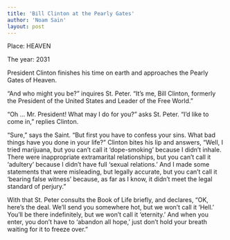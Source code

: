 ```yaml
---
title: 'Bill Clinton at the Pearly Gates'
author: 'Noam Sain'
layout: post
---
```


Place: HEAVEN

The year: 2031

President Clinton finishes his time on earth and approaches the Pearly Gates of Heaven.

“And who might you be?” inquires St. Peter. “It’s me, Bill Clinton, formerly the President of the United States and Leader of the Free World.”

“Oh … Mr. President! What may I do for you?” asks St. Peter. “I’d like to come in,” replies Clinton.

“Sure,” says the Saint. “But first you have to confess your sins. What bad things have you done in your life?” Clinton bites his lip and answers, “Well, I tried marijuana, but you can’t call it ‘dope-smoking’ because I didn’t inhale. There were inappropriate extramarital relationships, but you can’t call it ‘adultery’ because I didn’t have full ‘sexual relations.’ And I made some statements that were misleading, but legally accurate, but you can’t call it ‘bearing false witness’ because, as far as I know, it didn’t meet the legal standard of perjury.”

With that St. Peter consults the Book of Life briefly, and declares, “OK, here’s the deal. We’ll send you somewhere hot, but we won’t call it ‘Hell.’ You’ll be there indefinitely, but we won’t call it ‘eternity.’ And when you enter, you don’t have to ‘abandon all hope,’ just don’t hold your breath waiting for it to freeze over.”
